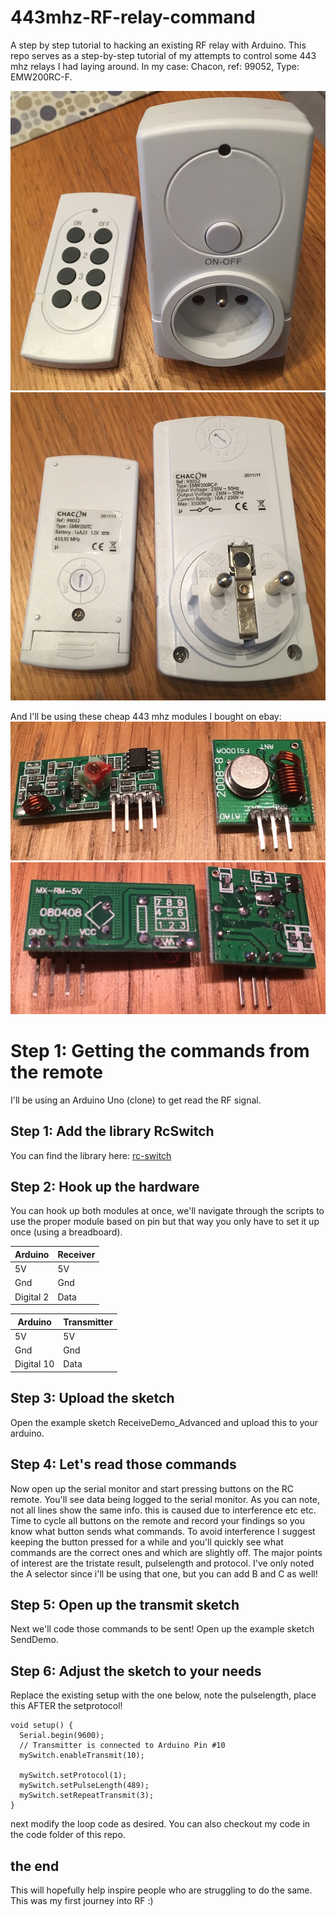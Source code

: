 # 443mhz-RF-relay-command
A step by step tutorial to hacking an existing RF relay with Arduino.
This repo serves as a step-by-step tutorial of my attempts to control some 443 mhz relays I had laying around. In my case: Chacon, ref: 99052, Type: EMW200RC-F.

![Front](https://raw.githubusercontent.com/MrBramme/443mhz-RF-relay-command/master/pics/ChaconFront.jpg)
![Back](https://raw.githubusercontent.com/MrBramme/443mhz-RF-relay-command/master/pics/ChaconBack.jpg)

And I'll be using these cheap 443 mhz modules I bought on ebay:
![Front](https://raw.githubusercontent.com/MrBramme/443mhz-RF-relay-command/master/pics/RFmoduleFront.jpg)
![Back](https://raw.githubusercontent.com/MrBramme/443mhz-RF-relay-command/master/pics/RFmoduleBack.jpg)

# Step 1: Getting the commands from the remote

I'll be using an Arduino Uno (clone) to get read the RF signal.
## Step 1: Add the library RcSwitch
You can find the library here: [rc-switch](https://github.com/sui77/rc-switch)

## Step 2: Hook up the hardware
You can hook up both modules at once, we'll navigate through the scripts to use the proper module based on pin but that way you only have to set it up once (using a breadboard).

Arduino | Receiver
------------ | -------------
5V | 5V
Gnd | Gnd
Digital 2 | Data

Arduino | Transmitter
------------ | -------------
5V | 5V
Gnd | Gnd
Digital 10 | Data


## Step 3: Upload the sketch
Open the example sketch ReceiveDemo_Advanced and upload this to your arduino.

## Step 4: Let's read those commands
Now open up the serial monitor and start pressing buttons on the RC remote. You'll see data being logged to the serial monitor. As you can note, not all lines show the same info. this is caused due to interference etc etc.
Time to cycle all buttons on the remote and record your findings so you know what button sends what commands. To avoid interference I suggest keeping the button pressed for a while and you'll quickly see what commands are the correct ones and which are slightly off.
The major points of interest are the tristate result, pulselength and protocol.
I've only noted the A selector since i'll be using that one, but you can add B and C as well!

## Step 5: Open up the transmit sketch
Next we'll code those commands to be sent! Open up the example sketch SendDemo.

## Step 6: Adjust the sketch to your needs
Replace the existing setup with the one below, note the pulselength, place this AFTER the setprotocol!
```
void setup() {
  Serial.begin(9600);
  // Transmitter is connected to Arduino Pin #10  
  mySwitch.enableTransmit(10);

  mySwitch.setProtocol(1);
  mySwitch.setPulseLength(489);
  mySwitch.setRepeatTransmit(3);
}
```
next modify the loop code as desired. You can also checkout my code in the code folder of this repo.

## the end
This will hopefully help inspire people who are struggling to do the same. This was my first journey into RF :)
